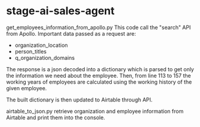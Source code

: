 # stage-ai-sales-agent
get_employees_information_from_apollo.py
This code call the "search" API from Apollo.
Important data passed as a request are: 
  - organization_location
  - person_titles
  - q_organization_domains

The response is a json decoded into a dictionary which is parsed to get only the information we need about the employee.
Then, from line 113 to 157 the working years of employees are calculated using the working history of the given employee.

The built dictionary is then updated to Airtable through API.

airtable_to_json.py retrieve organization and employee information from Airtable and print them into the console.
